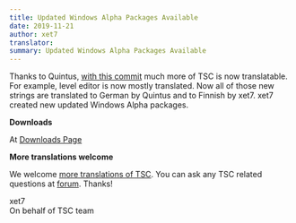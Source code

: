 ```yaml
---
title: Updated Windows Alpha Packages Available
date: 2019-11-21
author: xet7
translator:
summary: Updated Windows Alpha Packages Available
---
```


Thanks to Quintus, [with this commit][1] much more of TSC is now translatable.
For example, level editor is now mostly translated. Now all of those new strings
are translated to German by Quintus and to Finnish by xet7. xet7 created new
updated Windows Alpha packages.

**Downloads**

At [Downloads Page][2]

**More translations welcome**

We welcome [more translations of TSC][3]. You can ask any TSC related
questions at [forum][4]. Thanks!

[1]: https://github.com/Secretchronicles/TSC/commit/838c72398e4e3e69cfd94d9fa9d7fd6e127f5bc1
[2]: /en/download/#development-version
[3]: https://github.com/Secretchronicles/TSC/blob/devel/tsc/docs/pages/translating.md
[4]: https://lists.secretchronicles.org/hyperkitty/list/tsc-devel@lists.secretchronicles.org/

xet7<br />
On behalf of TSC team

